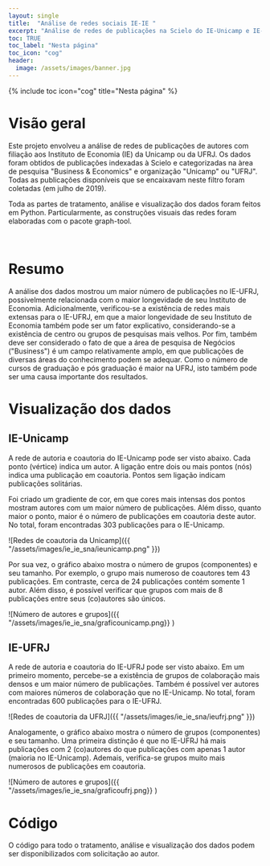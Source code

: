 ```yaml
---
layout: single
title:  "Análise de redes sociais IE-IE "
excerpt: "Análise de redes de publicações na Scielo do IE-Unicamp e IE-UFRJ."
toc: TRUE
toc_label: "Nesta página"
toc_icon: "cog"
header:
  image: /assets/images/banner.jpg
---
```


{% include toc icon="cog" title="Nesta página" %}


# Visão geral

Este projeto envolveu a análise de redes de publicações de autores com filiação aos Instituto de Economia (IE) da Unicamp ou da UFRJ. Os dados foram obtidos de publicações indexadas à Scielo e categorizadas na àrea de pesquisa "Business & Economics" e organização "Unicamp" ou "UFRJ". Todas as publicações disponíveis que se encaixavam neste filtro foram coletadas (em julho de 2019).

Toda as partes de tratamento, análise e visualização dos dados foram feitos em Python. Particularmente, as construções visuais das redes foram elaboradas com o pacote graph-tool.

<br/>

# Resumo

A análise dos dados mostrou um maior número de publicações no IE-UFRJ, possivelmente relacionada com o maior longevidade de seu Instituto de Economia. Adicionalmente, verificou-se a existência de redes mais extensas para o IE-UFRJ, em que a maior longevidade de seu Instituto de Economia também pode ser um fator explicativo, considerando-se a existência de centro ou grupos de pesquisas mais velhos. Por fim, também deve ser considerado o fato de que a área de pesquisa de Negócios ("Business") é um campo relativamente amplo, em que publicações de diversas áreas do conhecimento podem se adequar. Como o número de cursos de graduação e pós graduação é maior na UFRJ, isto também pode ser uma causa importante dos resultados.

# Visualização dos dados

## IE-Unicamp

A rede de autoria e coautoria do IE-Unicamp pode ser visto abaixo. Cada ponto (vértice) indica um autor. A ligação entre dois ou mais pontos (nós) indica uma publicação em coautoria. Pontos sem ligação indicam publicações solitárias.

Foi criado um gradiente de cor, em que cores mais intensas dos pontos mostram autores com um maior número de publicações. Além disso, quanto maior o ponto, maior é o número de publicações em coautoria deste autor. No total, foram encontradas 303 publicações para o IE-Unicamp.

![Redes de coautoria da Unicamp]({{ "/assets/images/ie_ie_sna/ieunicamp.png" }})

Por sua vez, o gráfico abaixo mostra o número de grupos (componentes) e seu tamanho. Por exemplo, o grupo mais numeroso de coautores tem 43 publicações. Em contraste, cerca de 24 publicações contém somente 1 autor. Além disso, é possível verificar que grupos com mais de 8 publicações entre seus (co)autores são únicos.

  
![Número de autores e grupos]({{ "/assets/images/ie_ie_sna/graficounicamp.png}} )

## IE-UFRJ
	
A rede de autoria e coautoria do IE-UFRJ pode ser visto abaixo. Em um primeiro momento, percebe-se a existência de grupos de colaboração mais densos e um maior número de publicações. Também é possível ver autores com maiores números de colaboração que no IE-Unicamp. No total, foram encontradas 600 publicações para o IE-UFRJ.

![Redes de coautoria da UFRJ]({{ "/assets/images/ie_ie_sna/ieufrj.png" }})

Analogamente, o gráfico abaixo mostra o número de grupos (componentes) e seu tamanho. Uma primeira distinção é que no IE-UFRJ há mais publicações com 2 (co)autores do que publicações com apenas 1 autor (maioria no IE-Unicamp). Ademais, verifica-se grupos muito mais numerosos de publicações em coautoria.

 
![Número de autores e grupos]({{ "/assets/images/ie_ie_sna/graficoufrj.png}} )

# Código

O código para todo o tratamento, análise e visualização dos dados podem ser disponibilizados com solicitação ao autor.